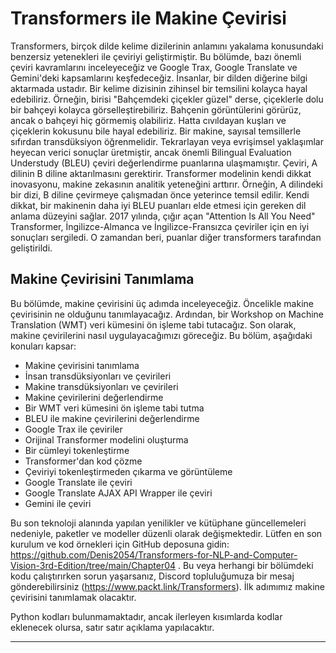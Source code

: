 # Transformers ile Makine Çevirisi

Transformers, birçok dilde kelime dizilerinin anlamını yakalama konusundaki benzersiz yetenekleri ile çeviriyi geliştirmiştir. Bu bölümde, bazı önemli çeviri kavramlarını inceleyeceğiz ve Google Trax, Google Translate ve Gemini'deki kapsamlarını keşfedeceğiz. İnsanlar, bir dilden diğerine bilgi aktarmada ustadır. Bir kelime dizisinin zihinsel bir temsilini kolayca hayal edebiliriz. Örneğin, birisi "Bahçemdeki çiçekler güzel" derse, çiçeklerle dolu bir bahçeyi kolayca görselleştirebiliriz. Bahçenin görüntülerini görürüz, ancak o bahçeyi hiç görmemiş olabiliriz. Hatta cıvıldayan kuşları ve çiçeklerin kokusunu bile hayal edebiliriz. Bir makine, sayısal temsillerle sıfırdan transdüksiyon öğrenmelidir. Tekrarlayan veya evrişimsel yaklaşımlar heyecan verici sonuçlar üretmiştir, ancak önemli Bilingual Evaluation Understudy (BLEU) çeviri değerlendirme puanlarına ulaşmamıştır. Çeviri, A dilinin B diline aktarılmasını gerektirir. Transformer modelinin kendi dikkat inovasyonu, makine zekasının analitik yeteneğini arttırır. Örneğin, A dilindeki bir dizi, B diline çevirmeye çalışmadan önce yeterince temsil edilir. Kendi dikkat, bir makinenin daha iyi BLEU puanları elde etmesi için gereken dil anlama düzeyini sağlar. 2017 yılında, çığır açan "Attention Is All You Need" Transformer, İngilizce-Almanca ve İngilizce-Fransızca çeviriler için en iyi sonuçları sergiledi. O zamandan beri, puanlar diğer transformers tarafından geliştirildi.

## Makine Çevirisini Tanımlama

Bu bölümde, makine çevirisini üç adımda inceleyeceğiz. Öncelikle makine çevirisinin ne olduğunu tanımlayacağız. Ardından, bir Workshop on Machine Translation (WMT) veri kümesini ön işleme tabi tutacağız. Son olarak, makine çevirilerini nasıl uygulayacağımızı göreceğiz. Bu bölüm, aşağıdaki konuları kapsar:
- Makine çevirisini tanımlama
- İnsan transdüksiyonları ve çevirileri
- Makine transdüksiyonları ve çevirileri
- Makine çevirilerini değerlendirme
- Bir WMT veri kümesini ön işleme tabi tutma
- BLEU ile makine çevirilerini değerlendirme
- Google Trax ile çeviriler
- Orijinal Transformer modelini oluşturma
- Bir cümleyi tokenleştirme
- Transformer'dan kod çözme
- Çeviriyi tokenleştirmeden çıkarma ve görüntüleme
- Google Translate ile çeviri
- Google Translate AJAX API Wrapper ile çeviri
- Gemini ile çeviri

Bu son teknoloji alanında yapılan yenilikler ve kütüphane güncellemeleri nedeniyle, paketler ve modeller düzenli olarak değişmektedir. Lütfen en son kurulum ve kod örnekleri için GitHub deposuna gidin: https://github.com/Denis2054/Transformers-for-NLP-and-Computer-Vision-3rd-Edition/tree/main/Chapter04 . Bu veya herhangi bir bölümdeki kodu çalıştırırken sorun yaşarsanız, Discord topluluğumuza bir mesaj gönderebilirsiniz (https://www.packt.link/Transformers). İlk adımımız makine çevirisini tanımlamak olacaktır.

Python kodları bulunmamaktadır, ancak ilerleyen kısımlarda kodlar eklenecek olursa, satır satır açıklama yapılacaktır.

---

